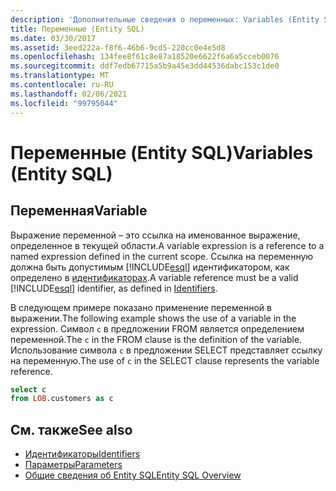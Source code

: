 ```yaml
---
description: 'Дополнительные сведения о переменных: Variables (Entity SQL)'
title: Переменные (Entity SQL)
ms.date: 03/30/2017
ms.assetid: 3eed222a-f8f6-46b6-9cd5-220cc0e4e5d8
ms.openlocfilehash: 134fee8f61c8e87a18520e6622f6a6a5cceb0076
ms.sourcegitcommit: ddf7edb67715a5b9a45e3dd44536dabc153c1de0
ms.translationtype: MT
ms.contentlocale: ru-RU
ms.lasthandoff: 02/06/2021
ms.locfileid: "99795044"
---
```

# <a name="variables-entity-sql"></a><span data-ttu-id="99b43-103">Переменные (Entity SQL)</span><span class="sxs-lookup"><span data-stu-id="99b43-103">Variables (Entity SQL)</span></span>

## <a name="variable"></a><span data-ttu-id="99b43-104">Переменная</span><span class="sxs-lookup"><span data-stu-id="99b43-104">Variable</span></span>  

 <span data-ttu-id="99b43-105">Выражение переменной – это ссылка на именованное выражение, определенное в текущей области.</span><span class="sxs-lookup"><span data-stu-id="99b43-105">A variable expression is a reference to a named expression defined in the current scope.</span></span> <span data-ttu-id="99b43-106">Ссылка на переменную должна быть допустимым [!INCLUDE[esql](../../../../../../includes/esql-md.md)] идентификатором, как определено в [идентификаторах](identifiers-entity-sql.md).</span><span class="sxs-lookup"><span data-stu-id="99b43-106">A variable reference must be a valid [!INCLUDE[esql](../../../../../../includes/esql-md.md)] identifier, as defined in [Identifiers](identifiers-entity-sql.md).</span></span>  
  
 <span data-ttu-id="99b43-107">В следующем примере показано применение переменной в выражении.</span><span class="sxs-lookup"><span data-stu-id="99b43-107">The following example shows the use of a variable in the expression.</span></span> <span data-ttu-id="99b43-108">Символ `c` в предложении FROM является определением переменной.</span><span class="sxs-lookup"><span data-stu-id="99b43-108">The `c` in the FROM clause is the definition of the variable.</span></span> <span data-ttu-id="99b43-109">Использование символа `c` в предложении SELECT представляет ссылку на переменную.</span><span class="sxs-lookup"><span data-stu-id="99b43-109">The use of `c` in the SELECT clause represents the variable reference.</span></span>  
  
```sql  
select c
from LOB.customers as c  
```  
  
## <a name="see-also"></a><span data-ttu-id="99b43-110">См. также</span><span class="sxs-lookup"><span data-stu-id="99b43-110">See also</span></span>

- [<span data-ttu-id="99b43-111">Идентификаторы</span><span class="sxs-lookup"><span data-stu-id="99b43-111">Identifiers</span></span>](identifiers-entity-sql.md)
- [<span data-ttu-id="99b43-112">Параметры</span><span class="sxs-lookup"><span data-stu-id="99b43-112">Parameters</span></span>](parameters-entity-sql.md)
- [<span data-ttu-id="99b43-113">Общие сведения об Entity SQL</span><span class="sxs-lookup"><span data-stu-id="99b43-113">Entity SQL Overview</span></span>](entity-sql-overview.md)
